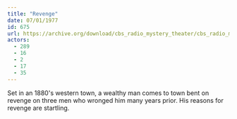 ```yaml
---
title: "Revenge"
date: 07/01/1977
id: 675
url: https://archive.org/download/cbs_radio_mystery_theater/cbs_radio_mystery_theater-0651-0700.zip/cbs_radio_mystery_theater-0651-0700%2Fcbsrmt_0675_revenge.mp3
actors:
  - 289
  - 16
  - 2
  - 17
  - 35
---
```

Set in an 1880's western town, a wealthy man comes to town bent on revenge on three men who wronged him many years prior. His reasons for revenge are startling.